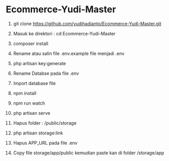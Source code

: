 # Ecommerce-Yudi-Master

1. git clone https://github.com/yudihadianto/Ecommerce-Yudi-Master.git

2. Masuk ke direktori : cd Ecommerce-Yudi-Master

3. composer install

4. Rename atau salin file .env.example file menjadi .env

5. php artisan key:generate

6. Rename Databse pada file .env

7. Import database file

8. npm install

9. npm run watch

10. php artisan serve

11. Hapus folder : /public/storage

12. php artisan storage:link

13. Hapus APP_URL pada file .env

14. Copy file storage/app/public kemudian paste kan di folder /storage/app
